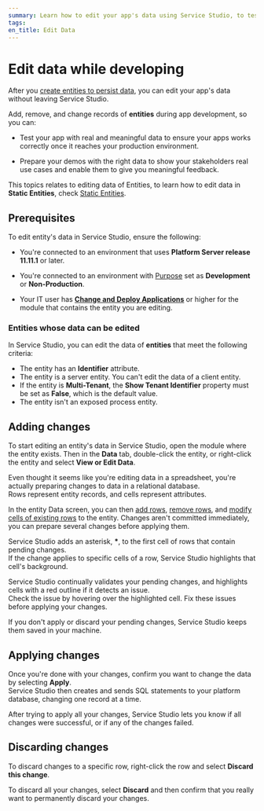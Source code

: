 ```yaml
---
summary: Learn how to edit your app's data using Service Studio, to test your app or prepare a demo with meaningful data.
tags:
en_title: Edit Data
---
```


# Edit data while developing

After you [create entities to persist data](../modeling/entity-create.md), you can edit your app's data without leaving Service Studio.

Add, remove, and change records of **entities** during app development, so you can:

* Test your app with real and meaningful data to ensure your apps works correctly once it reaches your production environment.

* Prepare your demos with the right data to show your stakeholders real use cases and enable them to give you meaningful feedback.

<div class="info" markdown="1">

This topics relates to editing data of Entities, to learn how to edit data in **Static Entities**, check [Static Entities](../modeling/entity-static.md).

</div>

## Prerequisites

To edit entity's data in Service Studio, ensure the following:

* You're connected to an environment that uses **Platform Server release 11.11.1** or later.

* You're connected to an environment with [Purpose](../../../setup/environment-config.md#purpose) set as **Development** or **Non-Production**.

* Your IT user has [**Change and Deploy Applications**](../../../managing-the-applications-lifecycle/manage-it-teams/about-permission-levels.md) or higher for the module that contains the entity you are editing.

### Entities whose data can be edited

In Service Studio, you can edit the data of **entities** that meet the following criteria:

* The entity has an **Identifier** attribute.
* The entity is a server entity. You can't edit the data of a client entity.
* If the entity is **Multi-Tenant**, the  **Show Tenant Identifier** property must be set as **False**, which is the default value.
* The entity isn't an exposed process entity.

## Adding changes

To start editing an entity's data in Service Studio, open the module where the entity exists. Then in the **Data** tab, double-click the entity, or right-click the entity and select **View or Edit Data**.

<div class="info" markdown="1">

Even thought it seems like you're editing data in a spreadsheet, you're actually preparing changes to data in a relational database.<br/>
Rows represent entity records, and cells represent attributes.

</div>

In the entity Data screen, you can then [add rows](how-edit-data.md#add), [remove rows](how-edit-data.md#remove), and [modify cells of existing rows](how-edit-data.md#modify) to the entity. Changes aren't committed immediately, you can prepare several changes before applying them.

Service Studio adds an asterisk, **\***, to the first cell of rows that contain pending changes.<br/>
If the change applies to specific cells of a row, Service Studio highlights that cell's background.

Service Studio continually validates your pending changes, and highlights cells with a red outline if it detects an issue.<br/>
Check the issue by hovering over the highlighted cell. Fix these issues before applying your changes.

If you don't apply or discard your pending changes, Service Studio keeps them saved in your machine.

## Applying changes

Once you're done with your changes, confirm you want to change the data by selecting **Apply**.<br/>
Service Studio then creates and sends SQL statements to your platform database, changing one record at a time.

After trying to apply all your changes, Service Studio lets you know if all changes were successful, or if any of the changes failed.

## Discarding changes

To discard changes to a specific row, right-click the row and select **Discard this change**.

To discard all your changes, select **Discard** and then confirm that you really want to permanently discard your changes.
